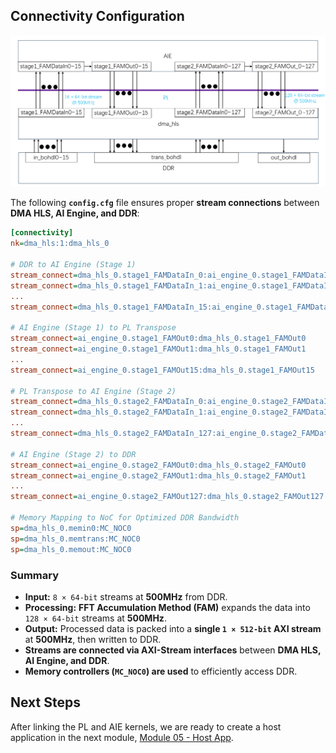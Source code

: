 

## **Connectivity Configuration**

<div align="center">
    <img src="../../images/design3/dma_hls1.png" alt="dma" />
</div>

The following **`config.cfg`** file ensures proper **stream connections** between **DMA HLS, AI Engine, and DDR**:

```ini
[connectivity]
nk=dma_hls:1:dma_hls_0

# DDR to AI Engine (Stage 1)
stream_connect=dma_hls_0.stage1_FAMDataIn_0:ai_engine_0.stage1_FAMDataIn_0
stream_connect=dma_hls_0.stage1_FAMDataIn_1:ai_engine_0.stage1_FAMDataIn_1
...
stream_connect=dma_hls_0.stage1_FAMDataIn_15:ai_engine_0.stage1_FAMDataIn_15

# AI Engine (Stage 1) to PL Transpose
stream_connect=ai_engine_0.stage1_FAMOut0:dma_hls_0.stage1_FAMOut0
stream_connect=ai_engine_0.stage1_FAMOut1:dma_hls_0.stage1_FAMOut1
...
stream_connect=ai_engine_0.stage1_FAMOut15:dma_hls_0.stage1_FAMOut15

# PL Transpose to AI Engine (Stage 2)
stream_connect=dma_hls_0.stage2_FAMDataIn_0:ai_engine_0.stage2_FAMDataIn_0
stream_connect=dma_hls_0.stage2_FAMDataIn_1:ai_engine_0.stage2_FAMDataIn_1
...
stream_connect=dma_hls_0.stage2_FAMDataIn_127:ai_engine_0.stage2_FAMDataIn_127

# AI Engine (Stage 2) to DDR
stream_connect=ai_engine_0.stage2_FAMOut0:dma_hls_0.stage2_FAMOut0
stream_connect=ai_engine_0.stage2_FAMOut1:dma_hls_0.stage2_FAMOut1
...
stream_connect=ai_engine_0.stage2_FAMOut127:dma_hls_0.stage2_FAMOut127

# Memory Mapping to NoC for Optimized DDR Bandwidth
sp=dma_hls_0.memin0:MC_NOC0
sp=dma_hls_0.memtrans:MC_NOC0
sp=dma_hls_0.memout:MC_NOC0
```

### **Summary**
- **Input:** `8 × 64-bit` streams at **500MHz** from DDR.
- **Processing:** **FFT Accumulation Method (FAM)** expands the data into `128 × 64-bit` streams at **500MHz**.
- **Output:** Processed data is packed into a **single `1 × 512-bit` AXI stream** at **500MHz**, then written to DDR.
- **Streams are connected via AXI-Stream interfaces** between **DMA HLS, AI Engine, and DDR**.
- **Memory controllers (`MC_NOC0`) are used** to efficiently access DDR.




## Next Steps

After linking the PL and AIE kernels, we are ready to create a host application in the next module, [Module 05 - Host App](../Module_05_host).